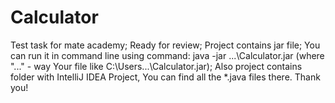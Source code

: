 # Calculator
Test task for mate academy;
Ready for review;
Project contains jar file;
You can run it in command line using command: java -jar ...\Calculator.jar (where "..." - way Your file like C:\Users\...\Calculator.jar);
Also project contains folder with IntelliJ IDEA Project, You can find all the *.java files there.
Thank you!
